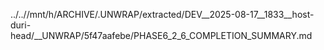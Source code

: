 ../..//mnt/h/ARCHIVE/.UNWRAP/extracted/DEV__2025-08-17__1833__host-duri-head/__UNWRAP/5f47aafebe/PHASE6_2_6_COMPLETION_SUMMARY.md
